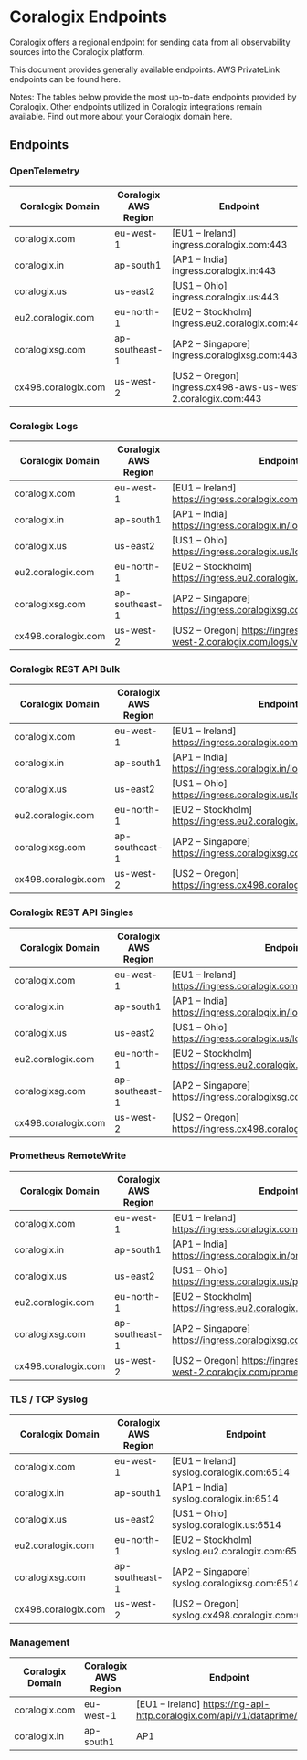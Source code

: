 # Coralogix Endpoints

Coralogix offers a regional endpoint for sending data from all observability sources into the Coralogix platform.

This document provides generally available endpoints. AWS PrivateLink endpoints can be found here.

Notes: The tables below provide the most up-to-date endpoints provided by Coralogix. Other endpoints utilized in Coralogix integrations remain available. Find out more about your Coralogix domain here.

## Endpoints

### OpenTelemetry

| Coralogix Domain | Coralogix AWS Region | Endpoint                                                   |
|------------------|----------------------|------------------------------------------------------------|
| coralogix.com    | eu-west-1            | [EU1 – Ireland] ingress.coralogix.com:443                 |
| coralogix.in     | ap-south1            | [AP1 – India] ingress.coralogix.in:443                     |
| coralogix.us     | us-east2             | [US1 – Ohio] ingress.coralogix.us:443                     |
| eu2.coralogix.com| eu-north-1           | [EU2 – Stockholm] ingress.eu2.coralogix.com:443            |
| coralogixsg.com  | ap-southeast-1       | [AP2 – Singapore] ingress.coralogixsg.com:443             |
| cx498.coralogix.com| us-west-2           | [US2 – Oregon] ingress.cx498-aws-us-west-2.coralogix.com:443 |

### Coralogix Logs

| Coralogix Domain | Coralogix AWS Region | Endpoint                                                     |
|------------------|----------------------|--------------------------------------------------------------|
| coralogix.com    | eu-west-1            | [EU1 – Ireland] https://ingress.coralogix.com/logs/v1/singles |
| coralogix.in     | ap-south1            | [AP1 – India] https://ingress.coralogix.in/logs/v1/singles    |
| coralogix.us     | us-east2             | [US1 – Ohio] https://ingress.coralogix.us/logs/v1/singles    |
| eu2.coralogix.com| eu-north-1           | [EU2 – Stockholm] https://ingress.eu2.coralogix.com/logs/v1/singles |
| coralogixsg.com  | ap-southeast-1       | [AP2 – Singapore] https://ingress.coralogixsg.com/logs/v1/singles |
| cx498.coralogix.com| us-west-2           | [US2 – Oregon] https://ingress.cx498-aws-us-west-2.coralogix.com/logs/v1/singles |

### Coralogix REST API Bulk

| Coralogix Domain | Coralogix AWS Region | Endpoint                                                  |
|------------------|----------------------|-----------------------------------------------------------|
| coralogix.com    | eu-west-1            | [EU1 – Ireland] https://ingress.coralogix.com/logs/v1/bulk |
| coralogix.in     | ap-south1            | [AP1 – India] https://ingress.coralogix.in/logs/v1/bulk    |
| coralogix.us     | us-east2             | [US1 – Ohio] https://ingress.coralogix.us/logs/v1/bulk    |
| eu2.coralogix.com| eu-north-1           | [EU2 – Stockholm] https://ingress.eu2.coralogix.com/logs/v1/bulk |
| coralogixsg.com  | ap-southeast-1       | [AP2 – Singapore] https://ingress.coralogixsg.com/logs/v1/bulk |
| cx498.coralogix.com| us-west-2           | [US2 – Oregon] https://ingress.cx498.coralogix.com/logs/v1/bulk |

### Coralogix REST API Singles

| Coralogix Domain | Coralogix AWS Region | Endpoint                                                     |
|------------------|----------------------|--------------------------------------------------------------|
| coralogix.com    | eu-west-1            | [EU1 – Ireland] https://ingress.coralogix.com/logs/v1/singles |
| coralogix.in     | ap-south1            | [AP1 – India] https://ingress.coralogix.in/logs/v1/singles    |
| coralogix.us     | us-east2             | [US1 – Ohio] https://ingress.coralogix.us/logs/v1/singles    |
| eu2.coralogix.com| eu-north-1           | [EU2 – Stockholm] https://ingress.eu2.coralogix.com/logs/v1/singles |
| coralogixsg.com  | ap-southeast-1       | [AP2 – Singapore] https://ingress.coralogixsg.com/logs/v1/singles |
| cx498.coralogix.com| us-west-2           | [US2 – Oregon] https://ingress.cx498.coralogix.com/logs/v1/singles |

### Prometheus RemoteWrite

| Coralogix Domain | Coralogix AWS Region | Endpoint                                                         |
|------------------|----------------------|------------------------------------------------------------------|
| coralogix.com    | eu-west-1            | [EU1 – Ireland] https://ingress.coralogix.com/prometheus/v1      |
| coralogix.in     | ap-south1            | [AP1 – India] https://ingress.coralogix.in/prometheus/v1         |
| coralogix.us     | us-east2             | [US1 – Ohio] https://ingress.coralogix.us/prometheus/v1         |
| eu2.coralogix.com| eu-north-1           | [EU2 – Stockholm] https://ingress.eu2.coralogix.com/prometheus/v1|
| coralogixsg.com  | ap-southeast-1       | [AP2 – Singapore] https://ingress.coralogixsg.com/prometheus/v1  |
| cx498.coralogix.com| us-west-2           | [US2 – Oregon] https://ingress.cx498-aws-us-west-2.coralogix.com/prometheus/v1 |

### TLS / TCP Syslog

| Coralogix Domain | Coralogix AWS Region | Endpoint                                                     |
|------------------|----------------------|--------------------------------------------------------------|
| coralogix.com    | eu-west-1            | [EU1 – Ireland] syslog.coralogix.com:6514                   |
| coralogix.in     | ap-south1            | [AP1 – India] syslog.coralogix.in:6514                      |
| coralogix.us     | us-east2             | [US1 – Ohio] syslog.coralogix.us:6514                      |
| eu2.coralogix.com| eu-north-1           | [EU2 – Stockholm] syslog.eu2.coralogix.com:6514             |
| coralogixsg.com  | ap-southeast-1       | [AP2 – Singapore] syslog.coralogixsg.com:6514               |
| cx498.coralogix.com| us-west-2           | [US2 – Oregon] syslog.cx498.coralogix.com:6514              |

### Management

| Coralogix Domain | Coralogix AWS Region | Endpoint                                                         |
|------------------|----------------------|------------------------------------------------------------------|
| coralogix.com    | eu-west-1            | [EU1 – Ireland] https://ng-api-http.coralogix.com/api/v1/dataprime/query |
| coralogix.in     | ap-south1            | AP1 |